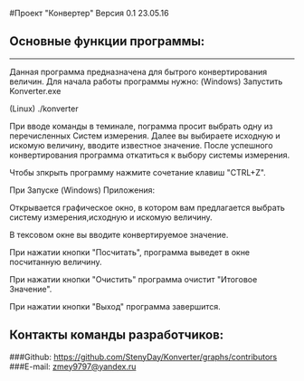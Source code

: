 #Проект "Конвертер"
Версия 0.1 23.05.16

## Основные функции программы:
________________________________________

Данная программа предназначена для бытрого конвертирования величин.
Для начала работы программы нужно:
(Windows) Запустить Konverter.exe

(Linux) ./konverter

При вводе команды в теминале, пограмма просит выбрать одну из перечисленных Систем измерения. Далее вы выбираете исходную и искомую величину, вводите известное значение. После успешного конвертирования программа откатиться к выбору системы измерения.

Чтобы зпкрыть программу нажмите сочетание клавиш "CTRL+Z".

При Запуске (Windows) Приложения:

Открывается графическое окно, в котором вам предлагается выбрать систему измерения,исходную и искомую величину.

В тексовом окне вы вводите конвертируемое значение.

При нажатии кнопки "Посчитать", программа выведет в окне посчитанную величину.

При нажатии кнопки "Очистить" программа очистит "Итоговое Значение".

При нажатии кнопки "Выход" программа завершится.

## Контакты команды разработчиков:
###Github: https://github.com/StenyDay/Konverter/graphs/contributors
###E-mail: zmey9797@yandex.ru
